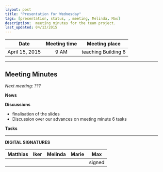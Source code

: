 ```yaml
---
layout: post
title: "Presentation for Wednesday"
tags: [presentation, status, , meeting, Melinda, Max]
description:  meeting minutes for the team project.
last_updated: 04/13/2015
---
```


|**Date** |**Meeting time**|**Meeting place**
| ------------- |:----------------:|:-------:
|April 15, 2015| 9 AM | teaching Building 6


----------


Meeting Minutes
------
*Next meeting:  ???*

**News**

**Discussions**
* finalisation of the slides
* Discussion over our advances on meeting minute 6 tasks

**Tasks**



----------

**DIGITAL SIGNATURES**

|**Matthias** |**Iker**|**Melinda**|**Marie**|**Max**|
|----------------|----------------|----------------|----------------|----------------|
| | | | |signed |
